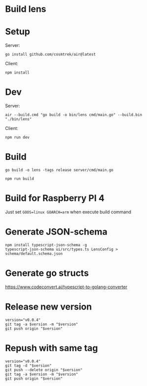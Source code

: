 # Build lens

# Setup
Server:
```console
go install github.com/cosmtrek/air@latest
```

Client:
```console
npm install
```

# Dev

Server:
```console
air --build.cmd "go build -o bin/lens cmd/main.go" --build.bin "./bin/lens"
```

Client:
```console
npm run dev
```

# Build

```console
go build -o lens -tags release server/cmd/main.go
```

```console
npm run build
```

# Build for Raspberry PI 4
Just set `GOOS=linux GOARCH=arm` when execute build command

# Generate JSON-schema

```console
npm install typescript-json-schema -g
typescript-json-schema ui/src/types.ts LensConfig > schema/default.schema.json
```

# Generate go structs
https://www.codeconvert.ai/typescript-to-golang-converter

# Release new version

```console
version="v0.0.4"
git tag -a $version -m "$version"
git push origin "$version"
```

# Repush with same tag
```console
version="v0.0.4"
git tag -d "$version"
git push --delete origin "$version"
git tag -a $version -m "$version"
git push origin "$version"
```